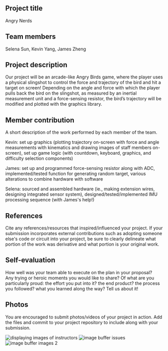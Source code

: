 ## Project title
Angry Nerds

## Team members
Selena Sun, Kevin Yang, James Zheng

## Project description
Our project will be an arcade-like Angry Birds game, where the player uses a physical slingshot to control the force and trajectory of the bird and hit a target on screen! Depending on the angle and force with which the player pulls back the bird on the slingshot, as measured by an inertial measurement unit and a force-sensing resistor, the bird’s trajectory will be modified and plotted with the graphics library.

## Member contribution
A short description of the work performed by each member of the team.

Kevin: set up graphics (plotting trajectory on-screen with force and angle measurements with kinematics and drawing images of staff members on-screen), set up game logic (with countdown, keyboard, graphics, and difficulty selection components)

James: set up and programmed force-sensing resistor along with ADC, implemented/tested function for generating random target, various alterations to combine hardware with software

Selena: sourced and assembled hardware (ie., making extension wires, designing integrated sensor system), designed/tested/implemented IMU processing sequence (with James's help!)

## References
Cite any references/resources that inspired/influenced your project. 
If your submission incorporates external contributions such as adopting 
someone else's code or circuit into your project, be sure to clearly 
delineate what portion of the work was derivative and what portion is 
your original work.

## Self-evaluation
How well was your team able to execute on the plan in your proposal?  
Any trying or heroic moments you would like to share? Of what are you particularly proud: the effort you put into it? the end product? 
the process you followed? what you learned along the way? Tell us about it!

## Photos
You are encouraged to submit photos/videos of your project in action. 
Add the files and commit to your project repository to include along with your submission.

![displaying images of instructors](https://user-images.githubusercontent.com/6740161/111840331-d7788e80-88c1-11eb-9910-7cf0d0d1def9.jpg)
![image buffer issues](https://user-images.githubusercontent.com/6740161/111840340-dc3d4280-88c1-11eb-8f1b-339be8f88e5c.jpg)
![image buffer images 2](https://user-images.githubusercontent.com/6740161/111840349-df383300-88c1-11eb-9a05-cab50b7acec9.jpg)


